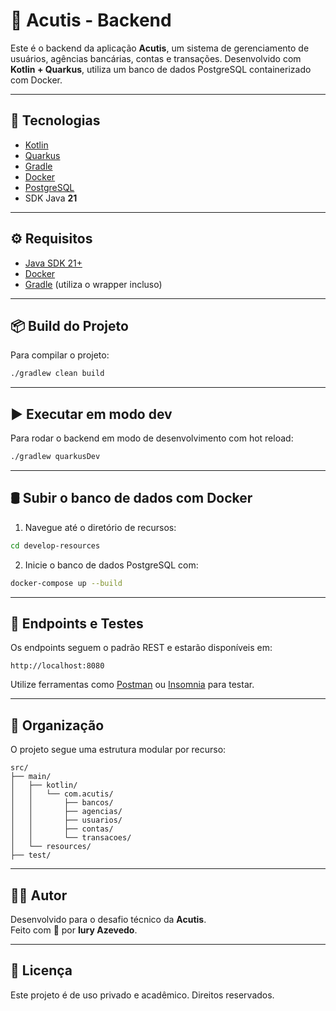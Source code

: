 # 🏦 Acutis - Backend

Este é o backend da aplicação **Acutis**, um sistema de gerenciamento de usuários, agências bancárias, contas e transações. Desenvolvido com **Kotlin + Quarkus**, utiliza um banco de dados PostgreSQL containerizado com Docker.

---

## 🚀 Tecnologias

- [Kotlin](https://kotlinlang.org/)
- [Quarkus](https://quarkus.io/)
- [Gradle](https://gradle.org/)
- [Docker](https://www.docker.com/)
- [PostgreSQL](https://www.postgresql.org/)
- SDK Java **21**

---

## ⚙️ Requisitos

- [Java SDK 21+](https://jdk.java.net/21/)
- [Docker](https://www.docker.com/)
- [Gradle](https://gradle.org/) (utiliza o wrapper incluso)

---

## 📦 Build do Projeto

Para compilar o projeto:

```bash
./gradlew clean build
```

---

## ▶️ Executar em modo dev

Para rodar o backend em modo de desenvolvimento com hot reload:

```bash
./gradlew quarkusDev
```

---

## 🛢️ Subir o banco de dados com Docker

1. Navegue até o diretório de recursos:

```bash
cd develop-resources
```

2. Inicie o banco de dados PostgreSQL com:

```bash
docker-compose up --build
```

---

## 🧪 Endpoints e Testes

Os endpoints seguem o padrão REST e estarão disponíveis em:  
```
http://localhost:8080
```

Utilize ferramentas como [Postman](https://www.postman.com/) ou [Insomnia](https://insomnia.rest/) para testar.

---

## 📝 Organização

O projeto segue uma estrutura modular por recurso:

```
src/
├── main/
│   ├── kotlin/
│   │   └── com.acutis/
│   │       ├── bancos/
│   │       ├── agencias/
│   │       ├── usuarios/
│   │       ├── contas/
│   │       └── transacoes/
│   └── resources/
├── test/
```

---

## 👨‍💻 Autor

Desenvolvido para o desafio técnico da **Acutis**.  
Feito com 💙 por **Iury Azevedo**.

---

## 📄 Licença

Este projeto é de uso privado e acadêmico. Direitos reservados.
